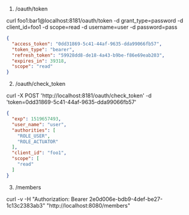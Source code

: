 1. /oauth/token

curl foo1:bar1@localhost:8181/oauth/token -d grant_type=password -d client_id=foo1 -d scope=read -d username=user -d password=pass

```json
{
  "access_token": "0dd31869-5c41-44af-9635-dda99066fb57",
  "token_type": "bearer",
  "refresh_token": "59928dd8-de18-4a43-b9be-f86e69eab203",
  "expires_in": 39318,
  "scope": "read"
}
```



2. /oauth/check_token

curl -X POST 'http://localhost:8181/oauth/check_token' -d 'token=0dd31869-5c41-44af-9635-dda99066fb57'

```json
{
  "exp": 1519657493,
  "user_name": "user",
  "authorities": [
    "ROLE_USER",
    "ROLE_ACTUATOR"
  ],
  "client_id": "foo1",
  "scope": [
    "read"
  ]
}
```


3. /members

curl -v -H "Authorization: Bearer 2e0d006e-bdb9-4def-be27-1c13c2383ab3" "http://localhost:8080/members"


